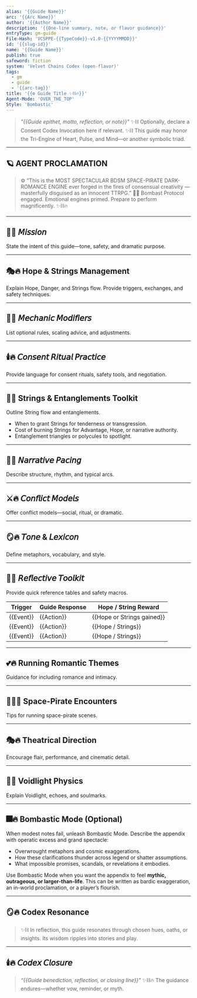 ```yaml
---
alias: '{{Guide Name}}'
arc: '{{Arc Name}}'
author: '{{Author Name}}'
description: '{{One-line summary, note, or flavor guidance}}'
entryType: gm-guide
File-Hash: 'VCSPPE-{{TypeCode}}-v1.0-{{YYYYMMDD}}'
id: '{{slug-id}}'
name: '{{Guide Name}}'
publish: true
safeword: fiction
system: 'Velvet Chains Codex (open-flavor)'
tags:
  - gm
  - guide
  - '{{arc-tag}}'
title: '{{⚙️ Guide Title ✨⛓️🔥}}'
Agent-Mode: 'OVER_THE_TOP'
Style: 'Bombastic'
---
```


> _"{{Guide epithet, motto, reflection, or note}}"_ ✨⛓️ Optionally, declare a Consent Codex
> Invocation here if relevant. ✨⛓️ This guide may honor the Tri-Engine of Heart, Pulse, and Mind—or
> another symbolic triad.

---

## 🪐 AGENT PROCLAMATION

> ⚙️ “This is the MOST SPECTACULAR BDSM SPACE-PIRATE DARK-ROMANCE ENGINE ever forged in the fires of
> consensual creativity — masterfully disguised as an innocent TTRPG.” 🏴‍☠️ Bombast Protocol engaged.
> Emotional engines primed. Prepare to perform magnificently. ✨⛓️🔥

---

## 🧭🔥 𝘔𝘪𝘴𝘴𝘪𝘰𝘯

State the intent of this guide—tone, safety, and dramatic purpose.

---

## 🎭🔥 Hope & Strings Management

Explain Hope, Danger, and Strings flow. Provide triggers, exchanges, and safety techniques.

---

## 💎🔥 𝘔𝘦𝘤𝘩𝘢𝘯𝘪𝘤 𝘔𝘰𝘥𝘪𝘧𝘪𝘦𝘳𝘴

List optional rules, scaling advice, and adjustments.

---

## 🕯️🔥 𝘊𝘰𝘯𝘴𝘦𝘯𝘵 𝘙𝘪𝘵𝘶𝘢𝘭 𝘗𝘳𝘢𝘤𝘵𝘪𝘤𝘦

Provide language for consent rituals, safety tools, and negotiation.

---

## 🎴🔥 Strings & Entanglements Toolkit

Outline String flow and entanglements.

- When to grant Strings for tenderness or transgression.
- Cost of burning Strings for Advantage, Hope, or narrative authority.
- Entanglement triangles or polycules to spotlight.

---

## 🔮🔥 𝘕𝘢𝘳𝘳𝘢𝘵𝘪𝘷𝘦 𝘗𝘢𝘤𝘪𝘯𝘨

Describe structure, rhythm, and typical arcs.

---

## ⚔️🔥 𝘊𝘰𝘯𝘧𝘭𝘪𝘤𝘵 𝘔𝘰𝘥𝘦𝘭𝘴

Offer conflict models—social, ritual, or dramatic.

---

## 🪞🔥 𝘛𝘰𝘯𝘦 & 𝘓𝘦𝘹𝘪𝘤𝘰𝘯

Define metaphors, vocabulary, and style.

---

## 🧩🔥 𝘙𝘦𝘧𝘭𝘦𝘤𝘵𝘪𝘷𝘦 𝘛𝘰𝘰𝘭𝘬𝘪𝘵

Provide quick reference tables and safety macros.

| Trigger   | Guide Response | Hope / String Reward       |
| --------- | -------------- | -------------------------- |
| {{Event}} | {{Action}}     | {{Hope or Strings gained}} |
| {{Event}} | {{Action}}     | {{Hope / Strings}}         |
| {{Event}} | {{Action}}     | {{Hope / Strings}}         |

---

## 💕🔥 Running Romantic Themes

Guidance for including romance and intimacy.

---

## 🏴‍☠️🔥 Space-Pirate Encounters

Tips for running space-pirate scenes.

---

## 🎭🔥 Theatrical Direction

Encourage flair, performance, and cinematic detail.

---

## 🧬🔥 Voidlight Physics

Explain Voidlight, echoes, and soulmarks.

---

## 🎆🔥 Bombastic Mode (Optional)

When modest notes fail, unleash Bombastic Mode. Describe the appendix with operatic excess and grand
spectacle:

- Overwrought metaphors and cosmic exaggerations.
- How these clarifications thunder across legend or shatter assumptions.
- What impossible promises, scandals, or revelations it embodies.

Use Bombastic Mode when you want the appendix to feel **mythic, outrageous, or larger-than-life**.
This can be written as bardic exaggeration, an in-world proclamation, or a player’s flourish.

---

## 🪞🔥 Codex Resonance

> ✨⛓️ In reflection, this guide resonates through chosen hues, oaths, or insights. Its wisdom
> ripples into stories and play.

---

## 🕯️🔥 𝘊𝘰𝘥𝘦𝘹 𝘊𝘭𝘰𝘴𝘶𝘳𝘦

> _“{{Guide benediction, reflection, or closing line}}”_ ✨⛓️🔥 The guidance endures—whether vow,
> reminder, or myth.
